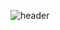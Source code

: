 ![header](https://capsule-render.vercel.app/api?type=cylinder&color=auto&height=300&section=header&text=Hey%20There&textBg=true&desc=Thanks%20for%20dropping%20by!&descAlign=55&descAlignY=65&fontSize=90)
